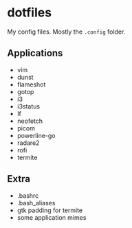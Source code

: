 # dotfiles
My config files. Mostly the `.config` folder.

## Applications
* vim
* dunst
* flameshot
* gotop
* i3
* i3status
* lf
* neofetch
* picom
* powerline-go
* radare2
* rofi
* termite

## Extra
* .bashrc
* .bash_aliases
* gtk padding for termite
* some application mimes
